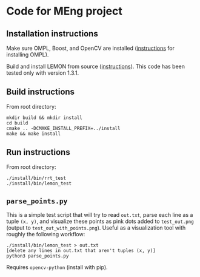 # Code for MEng project

## Installation instructions

Make sure OMPL, Boost, and OpenCV are installed ([instructions](http://ompl.kavrakilab.org/installation.html) for installing OMPL).  

Build and install LEMON from source ([instructions](http://lemon.cs.elte.hu/trac/lemon/wiki/InstallLinux)).  This code has been tested only with version 1.3.1.  

## Build instructions

From root directory:
```
mkdir build && mkdir install
cd build
cmake .. -DCMAKE_INSTALL_PREFIX=../install
make && make install
```

## Run instructions

From root directory:
```
./install/bin/rrt_test
./install/bin/lemon_test
```

## `parse_points.py`

This is a simple test script that will try to read `out.txt`, parse each line as a tuple `(x, y)`, and visualize these points as pink dots added to `test_out.png` (output to `test_out_with_points.png`).  Useful as a visualization tool with roughly the following workflow:
```
./install/bin/lemon_test > out.txt
[delete any lines in out.txt that aren't tuples (x, y)]
python3 parse_points.py
```

Requires `opencv-python` (install with pip).

